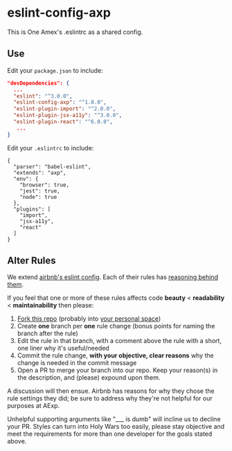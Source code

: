 eslint-config-axp
=================

This is One Amex's .eslintrc as a shared config.

Use
---

Edit your `package.json` to include:

```json
"devDependencies": {
  ...
  "eslint": "^3.0.0",
  "eslint-config-axp": "^1.0.0",
  "eslint-plugin-import": "^2.0.0",
  "eslint-plugin-jsx-a11y": "^3.0.0",
  "eslint-plugin-react": "^6.0.0",
   ...
}
```

Edit your `.eslintrc` to include:
```
{
  "parser": "babel-eslint",
  "extends": "axp",
  "env": {
    "browser": true,
    "jest": true,
    "node": true
  },
  "plugins": [
    "import",
    "jsx-a11y",
    "react"
  ]
}
```

Alter Rules
-----------

We extend [airbnb's eslint config](https://www.npmjs.com/package/eslint-config-airbnb). Each of their rules has [reasoning behind them](https://github.com/airbnb/javascript/blob/master/README.md).

If you feel that one or more of these rules affects code **beauty** < **readability** < **maintainability** then please:

1. [Fork this repo](****.com/stash/projects/UIE/repos/eslint-config-axp?fork) (probably into [your personal space](****.com/stash/profile))
2. Create **one** branch per **one** rule change (bonus points for naming the branch after the rule)
3. Edit the rule in that branch, with a comment above the rule with a short, one liner why it's useful/needed
4. Commit the rule change, **with your objective, clear reasons** why the change is needed in the commit message
5. Open a PR to merge your branch into our repo. Keep your reason(s) in the description, and (please) expound upon them.

A discussion will then ensue. Airbnb has reasons for why they chose the rule settings they did; be sure to address why they're not helpful for our purposes at AExp.

Unhelpful supporting arguments like "___ is dumb" will incline us to decline your PR. Styles can turn into Holy Wars too easily, please stay objective and meet the requirements for more than one developer for the goals stated above.
